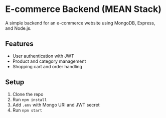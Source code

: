 # E-commerce Backend (MEAN Stack)

A simple backend for an e-commerce website using MongoDB, Express, and Node.js.

## Features
- User authentication with JWT
- Product and category management
- Shopping cart and order handling

## Setup
1. Clone the repo
2. Run `npm install`
3. Add `.env` with Mongo URI and JWT secret
4. Run `npm start`
